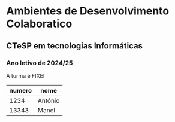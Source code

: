 # Ambientes de Desenvolvimento Colaboratico

## CTeSP em tecnologias Informáticas

### Ano letivo de 2024/25

A turma é FIXE!

| numero | nome |
| ------ | ---- |
| 1234   | António |
| 13343 | Manel |